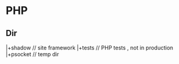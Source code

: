 # PHP


## Dir

|+shadow         // site framework
|+tests          // PHP tests , not in production
|+psocket        // temp dir